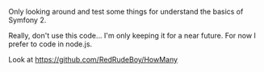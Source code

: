 Only looking around and test some things for understand the basics of Symfony 2.

Really, don't use this code... I'm only keeping it for a near future. For now I prefer to code in node.js.

Look at https://github.com/RedRudeBoy/HowMany
